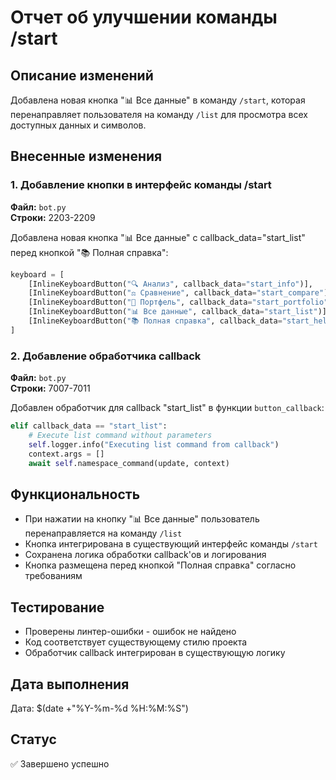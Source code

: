 # Отчет об улучшении команды /start

## Описание изменений

Добавлена новая кнопка "📊 Все данные" в команду `/start`, которая перенаправляет пользователя на команду `/list` для просмотра всех доступных данных и символов.

## Внесенные изменения

### 1. Добавление кнопки в интерфейс команды /start

**Файл:** `bot.py`  
**Строки:** 2203-2209

Добавлена новая кнопка "📊 Все данные" с callback_data="start_list" перед кнопкой "📚 Полная справка":

```python
keyboard = [
    [InlineKeyboardButton("🔍 Анализ", callback_data="start_info")],
    [InlineKeyboardButton("⚖️ Сравнение", callback_data="start_compare")],
    [InlineKeyboardButton("💼 Портфель", callback_data="start_portfolio")],
    [InlineKeyboardButton("📊 Все данные", callback_data="start_list")],  # Новая кнопка
    [InlineKeyboardButton("📚 Полная справка", callback_data="start_help")]
]
```

### 2. Добавление обработчика callback

**Файл:** `bot.py`  
**Строки:** 7007-7011

Добавлен обработчик для callback "start_list" в функции `button_callback`:

```python
elif callback_data == "start_list":
    # Execute list command without parameters
    self.logger.info("Executing list command from callback")
    context.args = []
    await self.namespace_command(update, context)
```

## Функциональность

- При нажатии на кнопку "📊 Все данные" пользователь перенаправляется на команду `/list`
- Кнопка интегрирована в существующий интерфейс команды `/start`
- Сохранена логика обработки callback'ов и логирования
- Кнопка размещена перед кнопкой "Полная справка" согласно требованиям

## Тестирование

- Проверены линтер-ошибки - ошибок не найдено
- Код соответствует существующему стилю проекта
- Обработчик callback интегрирован в существующую логику

## Дата выполнения

Дата: $(date +"%Y-%m-%d %H:%M:%S")

## Статус

✅ Завершено успешно
